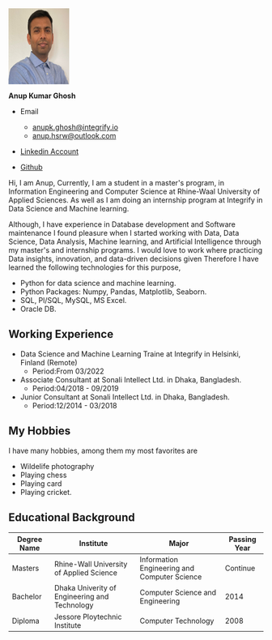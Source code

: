 
<img src = "profile-img.jpeg" height = 150, width = 120, style="vertical-align:middle">

**Anup Kumar Ghosh**
- Email 
    - anupk.ghosh@integrify.io
    - anup.hsrw@outlook.com
    
- [Linkedin Account](https://www.linkedin.com/in/anup-ghosh-hsrw/)
- [Github](https://github.com/anupghosh-git) 

Hi, I am Anup,
Currently, I am a student in a master's program, in Information Engineering and Computer Science at Rhine-Waal University of Applied Sciences. As well as I am doing an internship program at Integrify in Data Science and Machine learning.

Although, I have experience in Database development and Software maintenance I found pleasure when I started working with  Data, Data Science, Data Analysis, Machine learning, and Artificial Intelligence through my master's and internship programs. I would love to work where practicing Data insights, innovation, and data-driven decisions given
Therefore I have learned the following technologies for this purpose,
- Python for data science and machine learning.
- Python Packages: Numpy, Pandas, Matplotlib, Seaborn.
- SQL, Pl/SQL, MySQL, MS Excel.
- Oracle DB.

## Working Experience
- Data Science and Machine Learning Traine at Integrify in Helsinki, Finland (Remote)<br>
    - Period:From 03/2022
- Associate Consultant at Sonali Intellect Ltd. in Dhaka, Bangladesh.<br>
    - Period:04/2018 - 09/2019<br>
- Junior Consultant at Sonali Intellect Ltd. in Dhaka, Bangladesh.<br>
    - Period:12/2014 - 03/2018<br>


## My Hobbies
I have many hobbies, among them my most favorites are

- Wildelife photography
- Playing chess
- Playing card 
- Playing cricket.

##  Educational Background

|Degree Name|Institute|Major|Passing Year|
|----|-----|----|----|
|Masters|Rhine-Wall University of Applied Science|Information Engineering and Computer Science|Continue|
|Bachelor|Dhaka Univerity of Engineering and Technology|Computer Science and Engineering|2014|
|Diploma|Jessore Ploytechnic Institute|Computer Technology|2008|



